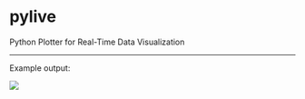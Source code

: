 # pylive
Python Plotter for Real-Time Data Visualization

-----------------------------------------------------

Example output:

<img src="https://github.com/engineersportal/gifly/blob/master/wind_turbine_dist.gif"/>
